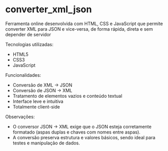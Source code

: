 # converter_xml_json
Ferramenta online desenvolvida com HTML, CSS e JavaScript que permite converter XML para JSON e vice-versa, de forma rápida, direta e sem depender de servidor


Tecnologias utilizadas:
 - HTML5
 - CSS3
 - JavaScript

Funcionalidades:
 - Conversão de XML → JSON
 - Conversão de JSON → XML
 - Tratamento de elementos vazios e conteúdo textual
 - Interface leve e intuitiva
 - Totalmente client-side

Observações:
 - O conversor JSON → XML exige que o JSON esteja corretamente formatado (aspas duplas e chaves com nomes entre aspas).
 - A conversão preserva estrutura e valores básicos, sendo ideal para testes e manipulação de dados.
